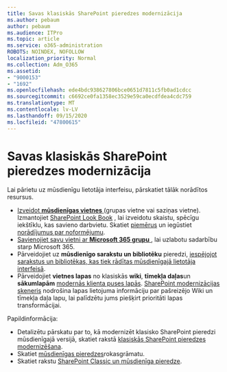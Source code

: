 ```yaml
---
title: Savas klasiskās SharePoint pieredzes modernizācija
ms.author: pebaum
author: pebaum
ms.audience: ITPro
ms.topic: article
ms.service: o365-administration
ROBOTS: NOINDEX, NOFOLLOW
localization_priority: Normal
ms.collection: Adm_O365
ms.assetid:
- "9000153"
- "1692"
ms.openlocfilehash: ede4bdc938627806bce0651d7811c5fb0ad1cdcc
ms.sourcegitcommit: c6692ce0fa1358ec3529e59ca0ecdfdea4cdc759
ms.translationtype: MT
ms.contentlocale: lv-LV
ms.lasthandoff: 09/15/2020
ms.locfileid: "47800615"
---
```

# <a name="modernize-your-classic-sharepoint-experience"></a>Savas klasiskās SharePoint pieredzes modernizācija

Lai pārietu uz mūsdienīgu lietotāja interfeisu, pārskatiet tālāk norādītos resursus.

- [Izveidot **mūsdienīgas vietnes** ](https://support.office.com/article/create-a-team-site-in-sharepoint-ef10c1e7-15f3-42a3-98aa-b5972711777d) (grupas vietne vai saziņas vietne). Izmantojiet [SharePoint Look Book](https://lookbook.microsoft.com/assets/SharePoint_lookbook_2019.pdf) , lai izveidotu skaistu, spēcīgu iekštīklu, kas savieno darbvietu. Skatiet [piemērus](https://lookbook.microsoft.com/) un iegūstiet [norādījumus par noformējumu](https://spdesign.azurewebsites.net/).
- [Savienojiet savu vietni ar **Microsoft 365 grupu** ](https://docs.microsoft.com/sharepoint/dev/transform/modernize-connect-to-office365-group) , lai uzlabotu sadarbību starp Microsoft 365.
- Pārveidojiet uz **mūsdienīgo sarakstu un bibliotēku** pieredzi, [iespējojot sarakstus un bibliotēkas, kas tiek rādītas mūsdienīgajā lietotāja interfeisā](https://docs.microsoft.com/sharepoint/dev/transform/modernize-userinterface-lists-and-libraries).
- Pārveidojiet **vietnes lapas** no klasiskās **wiki**, **tīmekļa daļas**un **sākumlapām** [modernās klienta puses lapās](https://docs.microsoft.com/sharepoint/dev/transform/modernize-userinterface-site-pages). [SharePoint modernizācijas skeneris](https://docs.microsoft.com/sharepoint/dev/transform/modernize-scanner) nodrošina lapas lietojuma informāciju par pašreizējo Wiki un tīmekļa daļa lapu, lai palīdzētu jums piešķirt prioritāti lapas transformācijai.

Papildinformācija:

- Detalizētu pārskatu par to, kā modernizēt klasisko SharePoint pieredzi mūsdienīgajā versijā, skatiet rakstā [klasiskās SharePoint pieredzes modernizēšana](https://docs.microsoft.com/sharepoint/dev/transform/modernize-classic-sites).
- Skatiet [mūsdienīgas pieredzes](https://docs.microsoft.com/sharepoint/guide-to-sharepoint-modern-experience)rokasgrāmatu.
- Skatiet rakstu [SharePoint Classic un mūsdienīga pieredze](https://support.office.com/article/sharepoint-classic-and-modern-experiences-5725c103-505d-4a6e-9350-300d3ec7d73f).
